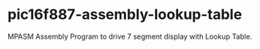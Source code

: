 # pic16f887-assembly-lookup-table
MPASM Assembly Program to drive 7 segment display with Lookup Table.
